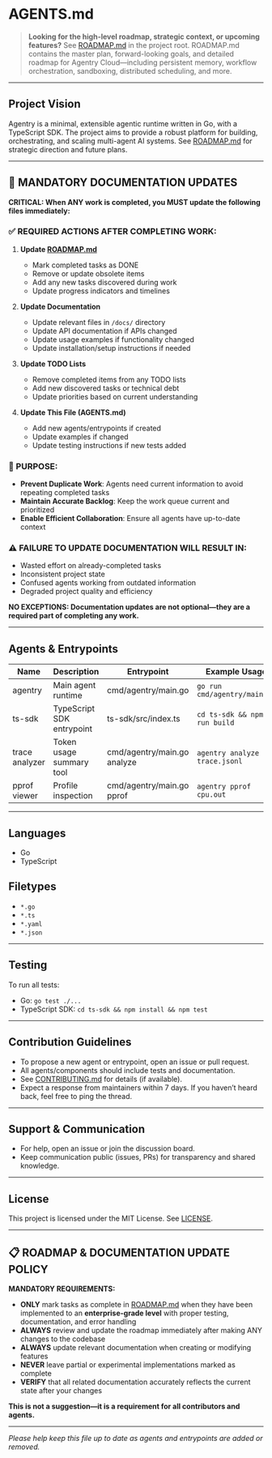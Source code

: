 # AGENTS.md

> **Looking for the high-level roadmap, strategic context, or upcoming features?**
> See [ROADMAP.md](./ROADMAP.md) in the project root. ROADMAP.md contains the master plan, forward-looking goals, and detailed roadmap for Agentry Cloud—including persistent memory, workflow orchestration, sandboxing, distributed scheduling, and more.

---

## Project Vision

Agentry is a minimal, extensible agentic runtime written in Go, with a TypeScript SDK. The project aims to provide a robust platform for building, orchestrating, and scaling multi-agent AI systems. See [ROADMAP.md](./ROADMAP.md) for strategic direction and future plans.

---

## 🚨 MANDATORY DOCUMENTATION UPDATES

**CRITICAL: When ANY work is completed, you MUST update the following files immediately:**

### ✅ REQUIRED ACTIONS AFTER COMPLETING WORK:

1. **Update [ROADMAP.md](./ROADMAP.md)**

   - Mark completed tasks as DONE
   - Remove or update obsolete items
   - Add any new tasks discovered during work
   - Update progress indicators and timelines

2. **Update Documentation**

   - Update relevant files in `/docs/` directory
   - Update API documentation if APIs changed
   - Update usage examples if functionality changed
   - Update installation/setup instructions if needed

3. **Update TODO Lists**

   - Remove completed items from any TODO lists
   - Add new discovered tasks or technical debt
   - Update priorities based on current understanding

4. **Update This File (AGENTS.md)**
   - Add new agents/entrypoints if created
   - Update examples if changed
   - Update testing instructions if new tests added

### 🎯 PURPOSE:

- **Prevent Duplicate Work**: Agents need current information to avoid repeating completed tasks
- **Maintain Accurate Backlog**: Keep the work queue current and prioritized
- **Enable Efficient Collaboration**: Ensure all agents have up-to-date context

### ⚠️ FAILURE TO UPDATE DOCUMENTATION WILL RESULT IN:

- Wasted effort on already-completed tasks
- Inconsistent project state
- Confused agents working from outdated information
- Degraded project quality and efficiency

**NO EXCEPTIONS: Documentation updates are not optional—they are a required part of completing any work.**

---

## Agents & Entrypoints

| Name    | Description               | Entrypoint          | Example Usage                |
| ------- | ------------------------- | ------------------- | ---------------------------- |
| agentry | Main agent runtime        | cmd/agentry/main.go | `go run cmd/agentry/main.go` |
| ts-sdk  | TypeScript SDK entrypoint | ts-sdk/src/index.ts | `cd ts-sdk && npm run build` |
| trace analyzer | Token usage summary tool | cmd/agentry/main.go analyze | `agentry analyze trace.jsonl` |
| pprof viewer | Profile inspection | cmd/agentry/main.go pprof | `agentry pprof cpu.out` |

---

## Languages

- Go
- TypeScript

## Filetypes

- `*.go`
- `*.ts`
- `*.yaml`
- `*.json`

---

## Testing

To run all tests:

- Go: `go test ./...`
- TypeScript SDK: `cd ts-sdk && npm install && npm test`

---

## Contribution Guidelines

- To propose a new agent or entrypoint, open an issue or pull request.
- All agents/components should include tests and documentation.
- See [CONTRIBUTING.md](./CONTRIBUTING.md) for details (if available).
- Expect a response from maintainers within 7 days. If you haven’t heard back, feel free to ping the thread.

---

## Support & Communication

- For help, open an issue or join the discussion board.
- Keep communication public (issues, PRs) for transparency and shared knowledge.

---

## License

This project is licensed under the MIT License. See [LICENSE](./LICENSE).

---

## 📋 ROADMAP & DOCUMENTATION UPDATE POLICY

**MANDATORY REQUIREMENTS:**

- **ONLY** mark tasks as complete in [ROADMAP.md](./ROADMAP.md) when they have been implemented to an **enterprise-grade level** with proper testing, documentation, and error handling
- **ALWAYS** review and update the roadmap immediately after making ANY changes to the codebase
- **ALWAYS** update relevant documentation when creating or modifying features
- **NEVER** leave partial or experimental implementations marked as complete
- **VERIFY** that all related documentation accurately reflects the current state after your changes

**This is not a suggestion—it is a requirement for all contributors and agents.**

---

_Please help keep this file up to date as agents and entrypoints are added or removed._
